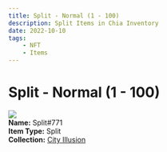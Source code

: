 ```yaml
---
title: Split - Normal (1 - 100)
description: Split Items in Chia Inventory
date: 2022-10-10
tags:
    - NFT
    - Items
---
```


# Split - Normal (1 - 100)
<div class="item_thumbnail">
<img loading="lazy" src="https://6xg6cgnfahof62tlg7gkm4puc66poi2kwj3oug6cuphjcfa.arweave.net/9-_c3hGaUB3F9qazfMpnH0F7--z3I0qyduobwqPOkRQ"><br/>
<div><strong>Name:</strong> Split#771</div>
<div><strong>Item Type:</strong> Split</div>
<div><strong>Collection:</strong> <a href="https://www.spacescan.io/xch/nft/collection/col1lend2dcn558km4wcwta4xnkfv3xpcmlp9kyt0m909emvfxechlyqdl5ndg">City Illusion</a></div>
</div>

